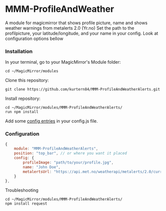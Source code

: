 # MMM-ProfileAndWeather
A module for magicmirror that shows profile picture, name and shows weather warnings from metalerts 2.0 (Yr.no)
Set the path to the profilpicture, your latitude/longitude, and your name in your config. Look at configuration options bellow


### Installation

In your terminal, go to your MagicMirror's Module folder:

```
cd ~/MagicMirror/modules
```

Clone this repository:

```
git clone https://github.com/kurtern84/MMM-ProfileAndWeatherAlerts.git
```

Install repository:

```
cd ~/MagicMirror/modules/MMM-ProfileAndWeatherAlerts/
run npm install
```

Add some [config entries](#configuration) in your config.js file. 

### Configuration

```javascript
{
    module: "MMM-ProfileAndWeatherAlerts",
    position: "top_bar", // or where you want it placed
    config: {
        profileImage: "path/to/your/profile.jpg",
        name: "John Doe",
        metalertsUrl: "https://api.met.no/weatherapi/metalerts/2.0/current.json?lat=60.67659&lon=10.81997" // change latitude and longitude
    }
},

```
Troubleshooting
```
cd ~/MagicMirror/modules/MMM-ProfileAndWeatherAlerts/
npm install request

```


